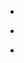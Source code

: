 
- [](/2017/05/860605625696346112/)

- [](/2017/05/860218666649964544/)

- [](/2017/05/859886265012862976/)
